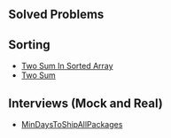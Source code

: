 ## Solved Problems
## Sorting
- [Two Sum In Sorted Array](https://github.com/narayansupriya/PrepCode2025/blob/main/Sorting/TwoSumInASortedArray.java)
- [Two Sum](https://github.com/narayansupriya/PrepCode2025/blob/main/Sorting/TwoSum.java)

## Interviews (Mock and Real)
- [MinDaysToShipAllPackages](https://github.com/narayansupriya/PrepCode2025/blob/main/companyQs/minDaysForAllPacakages.java)
